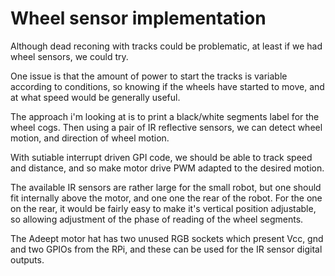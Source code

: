 # Wheel sensor implementation

Although dead reconing with tracks could be problematic, at least if we had wheel sensors, we could try.

One issue is that the amount of power to start the tracks is variable according to conditions, so
knowing if the wheels have started to move, and at what speed would be generally useful.

The approach i'm looking at is to print a black/white segments label for the wheel cogs.
Then using a pair of IR reflective sensors, we can detect wheel motion, and direction of wheel motion.

With sutiable interrupt driven GPI code, we should be able to track speed and distance, and so make motor drive PWM adapted to the desired motion.

The available IR sensors are rather large for the small robot, but one should fit internally above the motor, and one one the rear of the robot.  For the one on the rear, it would be fairly easy to make it's vertical position adjustable, so allowing adjustment of the phase of reading of the wheel segments.


The Adeept motor hat has two unused RGB sockets which present Vcc, gnd and two GPIOs from the RPi, and these can be used for the IR sensor digital outputs. 
